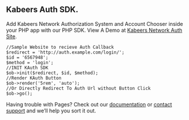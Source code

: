 ## Kabeers Auth SDK.

Add Kabeers Network Authorization System and Account Chooser inside your PHP app with our PHP SDK.
View A Demo at [Kabeers Network Auth Site](http://auth.kabeersnetwork.rf.gd/server/account/).



```$ob = new KAuth();
//Sample Website to recieve Auth Callback
$redirect = 'http://auth.example.com/login/';
$id = '6567948';
$method = 'login';
//INIT KAuth SDK
$ob->init($redirect, $id, $method);
//Render KAuth Button
$ob->render('5rem', 'auto');
//Or Directly Redirect To Auth Url without Button Click
$ob->go();
````

Having trouble with Pages? Check out our [documentation](https://help.github.com/categories/github-pages-basics/) or [contact support](https://github.com/contact) and we’ll help you sort it out.
